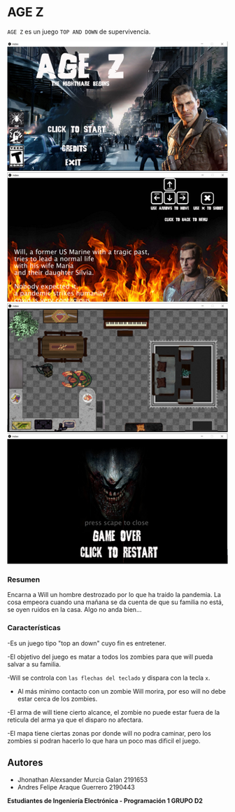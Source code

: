 AGE Z
================


`AGE Z` es un juego `TOP AND DOWN` de supervivencia.

![./Captura1.PNG](./Captura1.PNG)
![./Captura2.PNG](./Captura2.PNG)
![./Captura3.PNG](./Captura3.PNG)
![./Captura4.PNG](./Captura4.PNG)

### Resumen

Encarna a Will un hombre destrozado por lo que ha traido la pandemia. La cosa empeora cuando una mañana se da cuenta
de que su familia no está, se oyen ruidos en la casa. Algo no anda bien...

### Características

-Es un juego tipo "top an down" cuyo fin es entretener.

-El objetivo del juego es matar a todos los zombies para que will pueda salvar a su familia.

-Will se controla con  `las flechas del teclado` y dispara con la tecla  `x`.

- Al más minimo contacto con un zombie Will morira, por eso will no debe estar cerca de los zombies.

-El arma de will tiene cierto alcance, el zombie no puede estar fuera de la reticula del arma ya que el disparo no afectara.

-El mapa tiene ciertas zonas por donde will no podra caminar, pero los zombies si podran hacerlo lo que hara un poco mas dificil  el juego.


Autores
----

- Jhonathan Alexsander Murcia Galan 2191653 
- Andres Felipe Araque Guerrero 2190443 


**Estudiantes de Ingeniería Electrónica - Programación 1 GRUPO D2**
